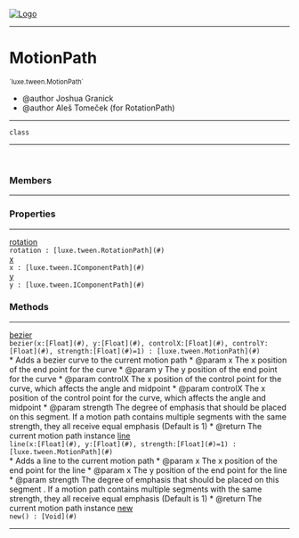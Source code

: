 
[![Logo](../../../images/logo.png)](../../../api/index.html)

---



<h1>MotionPath</h1>
<small>`luxe.tween.MotionPath`</small>

* @author Joshua Granick
 * @author Aleš Tomeček (for RotationPath)

---

`class`

---

&nbsp;
&nbsp;



<h3>Members</h3> <hr/>



<h3>Properties</h3> <hr/><span class="member apipage">
                <a name="rotation"><a class="lift" href="#rotation">rotation</a></a><div class="clear"></div><code class="signature apipage">rotation : [luxe.tween.RotationPath](#)</code><br/></span>
            <span class="small_desc_flat"></span><span class="member apipage">
                <a name="x"><a class="lift" href="#x">x</a></a><div class="clear"></div><code class="signature apipage">x : [luxe.tween.IComponentPath](#)</code><br/></span>
            <span class="small_desc_flat"></span><span class="member apipage">
                <a name="y"><a class="lift" href="#y">y</a></a><div class="clear"></div><code class="signature apipage">y : [luxe.tween.IComponentPath](#)</code><br/></span>
            <span class="small_desc_flat"></span>



<h3>Methods</h3> <hr/><span class="method apipage">
            <a name="bezier"><a class="lift" href="#bezier">bezier</a></a> <div class="clear"></div><code class="signature apipage">bezier(x:[Float](#)<span></span>, y:[Float](#)<span></span>, controlX:[Float](#)<span></span>, controlY:[Float](#)<span></span>, strength:[Float](#)<span>=1</span>) : [luxe.tween.MotionPath](#)</code><br/><span class="small_desc_flat">* Adds a bezier curve to the current motion path
     * @param   x       The x position of the end point for the curve
     * @param   y       The y position of the end point for the curve
     * @param   controlX        The x position of the control point for the curve, which affects the angle and midpoint
     * @param   controlX        The x position of the control point for the curve, which affects the angle and midpoint
     * @param   strength        The degree of emphasis that should be placed on this segment. If a motion path contains multiple segments with the same strength, they all receive equal emphasis (Default is 1)
     * @return      The current motion path instance</span>
        </span>
    <span class="method apipage">
            <a name="line"><a class="lift" href="#line">line</a></a> <div class="clear"></div><code class="signature apipage">line(x:[Float](#)<span></span>, y:[Float](#)<span></span>, strength:[Float](#)<span>=1</span>) : [luxe.tween.MotionPath](#)</code><br/><span class="small_desc_flat">* Adds a line to the current motion path
     * @param   x       The x position of the end point for the line
     * @param   x       The y position of the end point for the line
     * @param   strength        The degree of emphasis that should be placed on this segment . If a motion path contains multiple segments with the same strength, they all receive equal emphasis (Default is 1)
     * @return      The current motion path instance</span>
        </span>
    <span class="method apipage">
            <a name="new"><a class="lift" href="#new">new</a></a> <div class="clear"></div><code class="signature apipage">new() : [Void](#)</code><br/><span class="small_desc_flat"></span>
        </span>
    





---

&nbsp;
&nbsp;
&nbsp;
&nbsp;